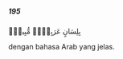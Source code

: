 ##### 195

<span class="ayah">بِلِسَانٍ عَرَبِىٍّۢ مُّبِينٍۢ</span>

<span class="ayah_translation">dengan bahasa Arab yang jelas.</span>
